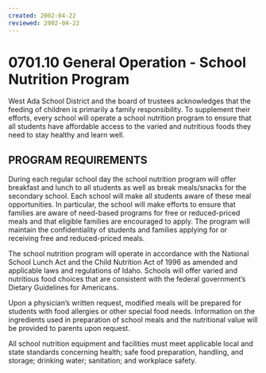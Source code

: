 ```yaml
---
created: 2002-04-22
reviewed: 2002-04-22
---
```


# 0701.10 General Operation - School Nutrition Program

West Ada School District and the board of trustees acknowledges that the feeding of children is primarily a family responsibility. To supplement their efforts, every school will operate a school nutrition program to ensure that all students have affordable access to the varied and nutritious foods they need to stay healthy and learn well.

## PROGRAM REQUIREMENTS
During each regular school day the school nutrition program will offer breakfast and lunch to all students as well as break meals/snacks for the secondary school. Each school will make all students aware of these meal opportunities. In particular, the school will make efforts to ensure that families are aware of need-based programs for free or reduced-priced meals and that eligible families are encouraged to apply. The program will maintain the confidentiality of students and families applying for or receiving free and reduced-priced meals.

The school nutrition program will operate in accordance with the National School Lunch Act and the Child Nutrition Act of 1996 as amended and applicable laws and regulations of Idaho. Schools will offer varied and nutritious food choices that are consistent with the federal government’s Dietary Guidelines for Americans.

Upon a physician’s written request, modified meals will be prepared for students with food allergies or other special food needs. Information on the ingredients used in preparation of school meals and the nutritional value will be provided to parents upon request.

All school nutrition equipment and facilities must meet applicable local and state standards concerning health; safe food preparation, handling, and storage; drinking water; sanitation; and workplace safety.
